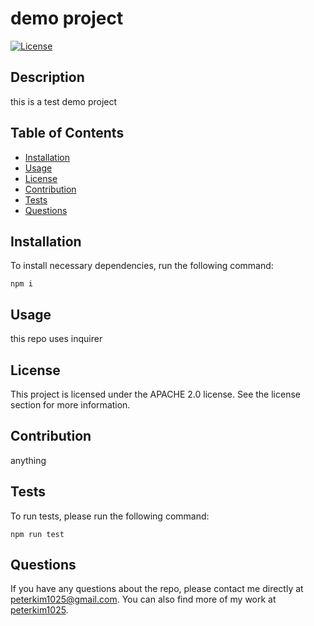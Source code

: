 # demo project

[![License](https://img.shields.io/badge/License-Apache%202.0-blue.svg)](https://opensource.org/licenses/Apache-2.0)

## Description

this is a test demo project

## Table of Contents

* [Installation](#installation)
* [Usage](#usage)
* [License](#license)
* [Contribution](#contribution)
* [Tests](#tests)
* [Questions](#questions)

## Installation

To install necessary dependencies, run the following command:

```
npm i
```

## Usage

this repo uses inquirer

## License

This project is licensed under the APACHE 2.0 license. See the license section for more information.

## Contribution

anything

## Tests

To run tests, please run the following command:

```
npm run test
```

## Questions

If you have any questions about the repo, please contact me directly at peterkim1025@gmail.com. You can also find more of my work at [peterkim1025](https://github.com/peterkim1025).
